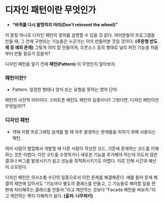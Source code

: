 # 디자인 패턴이란 무엇인가

- **“바퀴를 다시 발명하지 마라(Don’t reinvent the wheel)”**
  
이 문장 하나로 디자인 패턴의 정의를 설명할 수 있을 것 같다. 여러분들이 프로그램을 만들 때, 그 안에 구현되는 기능들은 누군가는 이미 만들어본 것일 것이다. **(주문형 반도체 등 예외 존재)** 그렇게 이미 잘 만들어져, 오픈소스 등의 형태로 널리 퍼진 기능을 처음부터 만들 필요가 있을까? 

 디자인 패턴을 알기 전에 **패턴(Pattern)** 이 무엇인지 알아보자. 
 ### 패턴이란?
- Pattern. 일정한 형태나 양식 또는 유형을 뜻하는 영어 단어.

패턴의 사전적 의미이다. 스마트폰 패턴도 패턴의 일종이다!! 그렇다면, 디자인 패턴이란 무엇일까?? 

 ### 디자인 패턴
 - 객체 지향 프로그래밍 설계를 할 때 자주 발생하는 문제들을 피하기 위해 사용되는 패턴. 

여러 사람이 협업해서 개발할 때 다른 사람이 작성한 코드, 기존에 존재하는 코드를 이해하는 것은 어렵다. 이런 코드를 수정하거나 새로운 기능을 추가해야 하는데 의도치 않은 결과나 버그를 발생시키기 쉽고 성능을 최적화시키기도 어렵다. 이로 인해 시간과 예산이 소모된다.

디자인 패턴은 의사소통 수단의 일종으로서 이런 문제를 해결해준다. 예를 들어 문제 해결의 제안에 있어서도 “기능마다 별도의 클래스를 만들고, 그 기능들로 해야할 일을 한번에 처리해주는 클래스를 만들자.”라고 제안하는 것보다 "Facade 패턴을 써보자."라고 제안하는 쪽이 이해하기 쉽다. **(출처: 나무위키)**